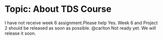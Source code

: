 # Topic: About TDS Course

I have not receive week 6 assignment.Please help
Yes. Week 6 and Project 2 should be released as soon as possible.
@carlton
Not ready yet. We will release it soon.